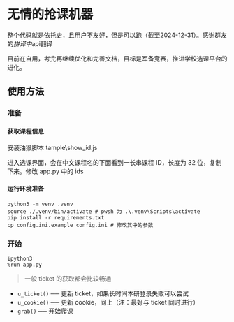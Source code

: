 # 无情的抢课机器

整个代码就是依托史，且用户不友好，但是可以跑（截至2024-12-31）。感谢群友的*拼译中*api翻译

目前在自用，考完再继续优化和完善文档，目标是军备竞赛，推进学校选课平台的进化。

## 使用方法

### 准备

#### 获取课程信息

安装油猴脚本 tample\show_id.js

进入选课界面，会在中文课程名的下面看到一长串课程 ID，长度为 32 位，复制下来。修改 app.py 中的 ids

#### 运行环境准备

```shell
python3 -m venv .venv
source ./.venv/bin/activate # pwsh 为 .\.venv\Scripts\activate
pip install -r requirements.txt
cp config.ini.example config.ini # 修改其中的参数
```

### 开始

```pwsh
ipython3
%run app.py
```

> 一般 ticket 的获取都会比较畅通

- `u_ticket()` ── 更新 ticket，如果长时间本研登录失败可以尝试
- `u_cookie()` ── 更新 cookie，同上（注：最好与 ticket 同时进行）
- `grab()` ── 开始爬课